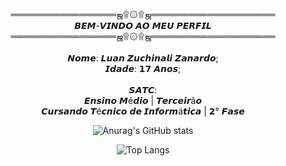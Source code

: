<div align="center">
<br>═════════════════ஜ۩۞۩ஜ════════════════════
<br>𝘽𝙀𝙈-𝙑𝙄𝙉𝘿𝙊 𝘼𝙊 𝙈𝙀𝙐 𝙋𝙀𝙍𝙁𝙄𝙇
<br>═════════════════ஜ۩۞۩ஜ════════════════════
<br>
<br>𝙉𝙤𝙢𝙚: 𝙇𝙪𝙖𝙣 𝙕𝙪𝙘𝙝𝙞𝙣𝙖𝙡𝙞 𝙕𝙖𝙣𝙖𝙧𝙙𝙤;
<br>𝙄𝙙𝙖𝙙𝙚: 𝟭𝟳 𝘼𝙣𝙤𝙨;
<br>
<br>𝙎𝘼𝙏𝘾:
<br>𝙀𝙣𝙨𝙞𝙣𝙤 𝙈é𝙙𝙞𝙤 | 𝙏𝙚𝙧𝙘𝙚𝙞𝙧ã𝙤
<br>𝘾𝙪𝙧𝙨𝙖𝙣𝙙𝙤 𝙏é𝙘𝙣𝙞𝙘𝙤 𝙙𝙚 𝙄𝙣𝙛𝙤𝙧𝙢á𝙩𝙞𝙘𝙖 | 𝟮° 𝙁𝙖𝙨𝙚

![Anurag's GitHub stats](https://github-readme-stats.vercel.app/api?username=Luan-zanardo&theme=midnight-purple&show_icons=true)

![Top Langs](https://github-readme-stats.vercel.app/api/top-langs/?username=Luan-zanardo&hide_progress=true)

</div>

